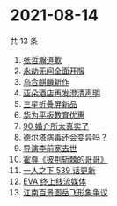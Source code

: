 # 2021-08-14

共 13 条

<!-- BEGIN -->
<!-- 最后更新时间 Sat Aug 14 2021 04:06:32 GMT+0800 (China Standard Time) -->

1. [张哲瀚道歉](https://www.zhihu.com/search?q=张哲瀚)
1. [永劫无间全面开服](https://www.zhihu.com/search?q=永劫无间)
1. [乌合麒麟新作](https://www.zhihu.com/search?q=乌合麒麟)
1. [亚朵酒店再发澄清声明](https://www.zhihu.com/search?q=亚朵)
1. [三星折叠屏新品](https://www.zhihu.com/search?q=三星折叠屏)
1. [华为平板教育优惠](https://www.zhihu.com/search?q=华为平板)
1. [90 婚介所太真实了](https://www.zhihu.com/search?q=90婚介所)
1. [德尔塔病毒还会变异吗？](https://www.zhihu.com/search?q=德尔塔)
1. [导演李前宽去世](https://www.zhihu.com/search?q=李前宽)
1. [霍尊《披荆斩棘的哥哥》](https://www.zhihu.com/search?q=霍尊)
1. [一人之下 539 话更新](https://www.zhihu.com/search?q=一人之下)
1. [EVA 终上线流媒体](https://www.zhihu.com/search?q=eva)
1. [江南百景图岳飞形象争议](https://www.zhihu.com/search?q=江南百景图)

<!-- END -->
